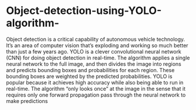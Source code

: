 # Object-detection-using-YOLO-algorithm-
 Object detection is a critical capability of autonomous vehicle technology. It’s an area of computer vision that’s exploding and working so much better than just a few years ago.  YOLO is a clever convolutional neural network (CNN) for doing object detection in real-time. The algorithm applies a single neural network to the full image, and then divides the image into regions and predicts bounding boxes and probabilities for each region. These bounding boxes are weighted by the predicted probabilities.  YOLO is popular because it achieves high accuracy while also being able to run in real-time. The algorithm “only looks once” at the image in the sense that it requires only one forward propagation pass through the neural network to make predictions
